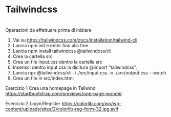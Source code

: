 # Tailwindcss
#

Operazioni da effettuare prima di iniziare

1. Vai su https://tailwindcss.com/docs/installation/tailwind-cli
2. Lancia npm init e enter fino alla fine
3. Lancia npm install tailwindcss @tailwindcss/cli
4. Crea la cartella src
5. Crea un file input.css dentro la cartella src
6. Inserisci dentro input.css la dicitura @import "tailwindcss";
7. Lancia npx @tailwindcss/cli -i ./src/input.css -o ./src/output.css --watch
8. Crea un file in src/index.html


Esercizio 1
Crea una homepage in Tailwind https://startbootstrap.com/previews/one-page-wonder


Esercizio 2
Login/Register https://colorlib.com/wp/wp-content/uploads/sites/2/colorlib-reg-form-32.jpg.avif